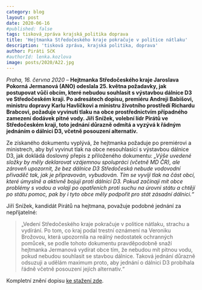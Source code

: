 ```yaml
---
category: blog
layout: post
date: 2020-06-16
#published: false
tags: tisková_zpráva krajská_politika doprava
title: 'Hejtmanka Středočeského kraje pokračuje v politice nátlaku'
description: 'tisková zpráva, krajská politika, doprava'
author: Piráti SčK
#authorId: lenka.kozlova
image: posts/2020/A22.jpg
---
```

*Praha, 16. června 2020* – **Hejtmanka Středočeského kraje Jaroslava Pokorná Jermanová (ANO) odeslala 25. května požadavky, jak postupovat vůči obcím, které nebudou souhlasit s výstavbou dálnice D3 ve Středočeském kraji. Po adresátech dopisu, premiéru Andreji Babišovi, ministru dopravy Karlu Havlíčkovi a ministru životního prostředí Richardu Brabcovi, požaduje vyvinutí tlaku na obce prostřednictvím případného zamezení dodávek pitné vody. Jiří Snížek, volební lídr Pirátů ve Středočeském kraji, toto jednání důrazně odmítá a vyzývá k řádným jednáním o dálnici D3, včetně posouzení alternativ.**

Ze získaného dokumentu vyplývá, že hejtmanka požaduje po premiérovi a ministrech, aby byl vyvinut tlak na obce nesouhlasící s výstavbou dálnice D3, jak dokládá doslovný přepis z přiloženého dokumentu: *„Výše uvedené složky by měly deklarovat vzájemnou spolupráci (včetně MD ČR), ale zároveň upozornit, že bez dálnice D3 Středočeská nebude vodovodní přivaděč tak, jak je připravován, vybudován. Tím se vyvíjí tlak na část obcí, které úmyslně a aktivně bojují proti dálnici D3. Pokud začínají mít obce problémy s vodou a volají po opatřeních proti suchu na úrovni státu a chtějí po státu pomoc, pak by i tyto obce měly podpořit pro stát zásadní dálnici.“*
 
Jiří Snížek, kandidát Pirátů na hejtmana, považuje podobné jednání za nepřijatelné: 
> „Vedení Středočeského kraje pokračuje v politice nátlaku, strachu a vydírání. Po tom, co kraj podal trestní oznámení na Veroniku Brožovou, která upozornila na reálný nedostatek ochranných pomůcek, se podle tohoto dokumentu pravděpodobně snaží hejtmanka Jermanová vydírat obce tím, že nebudou mít pitnou vodu, pokud nebudou souhlasit se stavbou dálnice. Taková jednání důrazně odsuzuji a udělám maximum proto, aby jednání o dálnici D3 probíhala řádně včetně posouzení jejích alternativ.“

Kompletní znění dopisu [ke stažení zde](/assets/files/dopis-hejtmanky-SD3.pdf).
